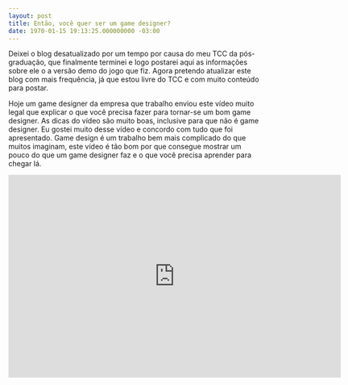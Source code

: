 ```yaml
---
layout: post
title: Então, você quer ser um game designer?
date: 1970-01-15 19:13:25.000000000 -03:00
---
```


Deixei o blog desatualizado por um tempo por causa do meu TCC da pós-graduação, que finalmente terminei e logo postarei aqui as informações sobre ele o a versão demo do jogo que fiz. Agora pretendo atualizar este blog com mais frequência, já que estou livre do TCC e com muito conteúdo para postar.

Hoje um game designer da empresa que trabalho enviou este vídeo muito legal que explicar o que você precisa fazer para tornar-se um bom game designer. As dicas do vídeo são muito boas, inclusive para que não é game designer. Eu gostei muito desse vídeo e concordo com tudo que foi apresentado. Game design é um trabalho bem mais complicado do que muitos imaginam, este vídeo é tão bom por que consegue mostrar um pouco do que um game designer faz e o que você precisa aprender para chegar lá.

<span class="embed-youtube" style="text-align:center; display: block;"><iframe allowfullscreen="true" class="youtube-player" frameborder="0" height="402" src="http://www.youtube.com/embed/zQvWMdWhFCc?version=3&rel=1&fs=1&autohide=2&showsearch=0&showinfo=1&iv_load_policy=1&wmode=transparent" type="text/html" width="660"></iframe></span>

